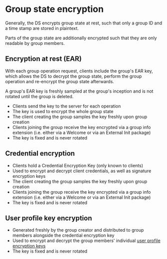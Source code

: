 # Group state encryption

Generally, the DS encrypts group state at rest, such that only a group ID and a time stamp are stored in plaintext.

Parts of the group state are additionally encrypted such that they are only readable by group members.

## Encryption at rest (EAR)

With each group operation request, clients include the group's EAR key, which allows the DS to decrypt the group state, perform the group operation and re-encrypt the group state afterwards.

A group's EAR key is freshly sampled at the group's inception and is not rotated until the group is deleted.

* Clients send the key to the server for each operation
* The key is used to encrypt the whole group state
* The client creating the group samples the key freshly upon group creation
* Clients joining the group receive the key encrypted via a group info extension (i.e. either via a Welcome or via an External Init package)
* The key is fixed and is never rotated

## Credential encryption

* Clients hold a Credential Encryption Key (only known to clients)
* Used to encrypt and decrypt client credentials, as well as signature encryption keys
* The client creating the group samples the key freshly upon group creation
* Clients joining the group receive the key encrypted via a group info extension (i.e. either via a Welcome or via an External Init package)
* The key is fixed and is never rotated

## User profile key encryption

* Generated freshly by the group creator and distributed to group members alongside the credential encryption key
* Used to encrypt and decrypt the group members' individual [user profile encryption keys](../glossary.md#user-profile-encryption-key)
* The key is fixed and is never rotated
